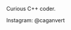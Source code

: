 Curious C++ coder.

Instagram: @caganvert

<!---
SweetSalt78/SweetSalt78 is a ✨ special ✨ repository because its `README.md` (this file) appears on your GitHub profile.
You can click the Preview link to take a look at your changes.
--->

